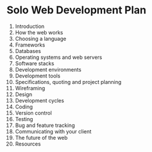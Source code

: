 # Solo Web Development Plan #

1. Introduction
2. How the web works
3. Choosing a language
4. Frameworks
5. Databases
6. Operating systems and web servers
7. Software stacks
8. Development environments
9. Development tools
10. Specifications, quoting and project planning
11. Wireframing
12. Design
13. Development cycles
14. Coding
15. Version control
16. Testing
17. Bug and feature tracking
18. Communicating with your client
19. The future of the web
20. Resources